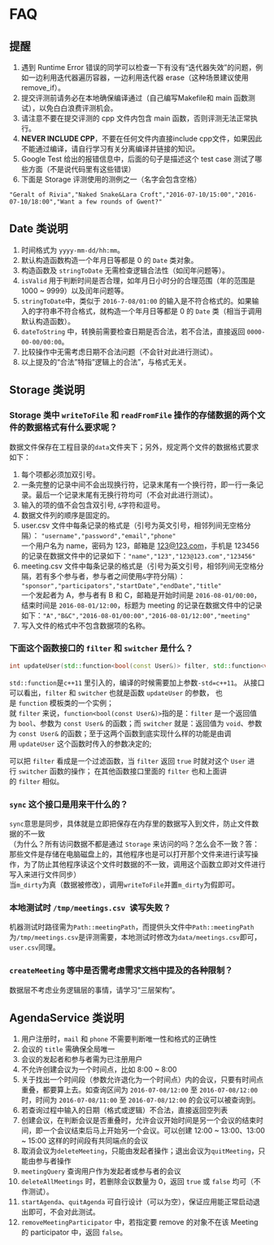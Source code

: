 # FAQ

## 提醒

1. 遇到 Runtime Error 错误的同学可以检查一下有没有“迭代器失效”的问题，例如一边利用迭代器遍历容器，一边利用迭代器 erase（这种场景建议使用 remove_if）。
2. 提交评测前请务必在本地确保编译通过（自己编写Makefile和 main 函数测试），以免白白浪费评测机会。
3. 请注意不要在提交评测的 cpp 文件内包含 main 函数，否则评测无法正常执行。
4. **NEVER INCLUDE CPP**，不要在任何文件内直接include cpp文件，如果因此不能通过编译，请自行学习有关分离编译并链接的知识。
5. Google Test 给出的报错信息中，后面的句子是描述这个 test case 测试了哪些方面（不是说代码里有这些错误）
6. 下面是 Storage 评测使用的测例之一（名字会包含空格）
```
"Geralt of Rivia","Naked Snake&Lara Croft","2016-07-10/15:00","2016-07-10/18:00","Want a few rounds of Gwent?"
```

## Date 类说明
1. 时间格式为 `yyyy-mm-dd/hh:mm`。
2. 默认构造函数构造一个年月日等都是 0 的 `Date` 类对象。
3. 构造函数及 `stringToDate` 无需检查逻辑合法性（如闰年问题等）。
4. `isValid` 用于判断时间是否合理，如年月日小时分的合理范围（年的范围是 1000 ~ 9999）以及闰年问题等。
5. `stringToDate`中，类似于 `2016-7-08/01:00` 的输入是不符合格式的。如果输入的字符串不符合格式，就构造一个年月日等都是 0 的 `Date` 类（相当于调用默认构造函数）。
6. `dateToString` 中，转换前需要检查日期是否合法，若不合法，直接返回 `0000-00-00/00:00`。
7. 比较操作中无需考虑日期不合法问题（不会针对此进行测试）。
8. 以上提及的“合法”特指”逻辑上的合法”，与格式无关。

## Storage 类说明

### Storage 类中 `writeToFile` 和 `readFromFile` 操作的存储数据的两个文件的数据格式有什么要求呢？
数据文件保存在工程目录的`data`文件夹下；另外，规定两个文件的数据格式要求如下：

1. 每个项都必须加双引号。
2. 一条完整的记录中间不会出现换行符，记录末尾有一个换行符，即一行一条记录。最后一个记录末尾有无换行符均可（不会对此进行测试）。
3. 输入的项的值不会包含双引号, `&`字符和逗号。
4. 数据文件列的顺序是固定的。
5. user.csv 文件中每条记录的格式是（引号为英文引号，相邻列间无空格分隔）： `"username","password","email","phone"`  
   一个用户名为 name，密码为 123，邮箱是 123@123.com，手机是 123456 的记录在数据文件中的记录如下：`"name","123","123@123.com","123456"`
6. meeting.csv 文件中每条记录的格式是（引号为英文引号，相邻列间无空格分隔，若有多个参与者，参与者之间使用`&`字符分隔）： `"sponsor","participators","startDate","endDate","title"`  
   一个发起者为 A，参与者有 B 和 C，邮箱是开始时间是 `2016-08-01/00:00`，结束时间是 `2016-08-01/12:00`，标题为 meeting 的记录在数据文件中的记录如下：`"A","B&C","2016-08-01/00:00","2016-08-01/12:00","meeting"`
7. 写入文件的格式中不包含数据项的名称。

### 下面这个函数接口的 `filter` 和 `switcher` 是什么？
```cpp
int updateUser(std::function<bool(const User&)> filter, std::function<void(User&)> switcher);
```
`std::function`是`c++11` 里引入的，编译的时候需要加上参数`-std=c++11`。 从接口可以看出，`filter` 和 `switcher` 也就是函数 `updateUser` 的参数， 也是 `function` 模板类的一个实例；  
就 `filter` 来说，`function<bool(const User&)>`指的是：`filter` 是一个返回值为 `bool`、参数为 `const User&` 的函数；而 `switcher` 就是：返回值为 `void`、参数为 `const User&` 的函数；至于这两个函数到底实现什么样的功能是由调用 `updateUser` 这个函数时传入的参数决定的;

可以把 `filter` 看成是一个过滤函数，当 `filter` 返回 `true` 时就对这个 `User` 进行 `switcher` 函数的操作； 在其他函数接口里面的 `filter` 也和上面讲的 `filter` 相似。

### `sync` 这个接口是用来干什么的？
`sync`意思是同步，具体就是立即把保存在内存里的数据写入到文件，防止文件数据的不一致  
（为什么？所有访问数据不都是通过 `Storage` 来访问的吗？怎么会不一致？答：那些文件是存储在电脑磁盘上的，其他程序也是可以打开那个文件来进行读写操作，为了防止其他程序读这个文件时数据的不一致，调用这个函数立即对文件进行写入来进行文件同步）  
当`m_dirty`为真（数据被修改），调用`writeToFile`并置`m_dirty`为假即可。

### 本地测试时 `/tmp/meetings.csv `读写失败？
机器测试时路径需为`Path::meetingPath`，而提供头文件中`Path::meetingPath`为`/tmp/meetings.csv`是评测需要，本地测试时修改为`data/meetings.csv`即可，`user.csv`同理。

### `createMeeting` 等中是否需考虑需求文档中提及的各种限制？
数据层不考虑业务逻辑层的事情，请学习“三层架构”。

## AgendaService 类说明

1. 用户注册时，`mail` 和 `phone` 不需要判断唯一性和格式的正确性
2. 会议的 `title` 需确保全局唯一
3. 会议的发起者和参与者需为已注册用户
4. 不允许创建会议为一个时间点，比如 8:00 ~ 8:00
5. 关于找出一个时间段（参数允许退化为一个时间点）内的会议，只要有时间点重叠，都要算上去。如查询区间为 `2016-07-08/12:00` 至 `2016-07-08/12:00` 时，时间为 `2016-07-08/11:00` 至 `2016-07-08/12:00` 的会议可以被查询到。
6. 若查询过程中输入的日期（格式或逻辑）不合法，直接返回空列表
7. 创建会议，在判断会议是否重叠时，允许会议开始时间是另一个会议的结束时间，即一个会议结束后马上开始另一个会议。可以创建 12:00 ~ 13:00、13:00 ~ 15:00 这样的时间段有共同端点的会议
8. 取消会议为`deleteMeeting`，只能由发起者操作；退出会议为`quitMeeting`，只能由参与者操作
9. `meetingQuery` 查询用户作为发起者或参与者的会议
10. `deleteAllMeetings` 时，若删除会议数量为 0，返回 `true` 或 `false` 均可（不作测试）。
11. `startAgenda`、`quitAgenda` 可自行设计（可以为空），保证应用能正常启动退出即可，不会对此测试。
12. `removeMeetingParticipator` 中，若指定要 remove 的对象不在该 Meeting 的 participator 中，返回 `false`。
